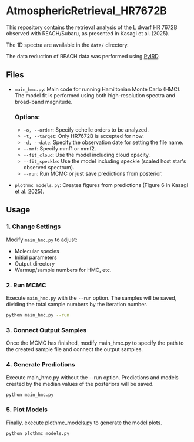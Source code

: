 # AtmosphericRetrieval_HR7672B

This repository contains the retrieval analysis of the L dwarf HR 7672B observed with REACH/Subaru, as presented in Kasagi et al. (2025).

The 1D spectra are available in the `data/` directory.

The data reduction of REACH data was performed using [PyIRD](https://github.com/prvjapan/pyird).

## Files

- `main_hmc.py`: Main code for running Hamiltonian Monte Carlo (HMC). The model fit is performed using both high-resolution spectra and broad-band magnitude.
    ### Options:
    - `-o, --order`: Specify echelle orders to be analyzed.
    - `-t, --target`: Only HR7672B is accepted for now.
    - `-d, --date`: Specify the observation date for setting the file name.
    - `--mmf`: Specify mmf1 or mmf2.
    - `--fit_cloud`: Use the model including cloud opacity.
    - `--fit_speckle`: Use the model including speckle (scaled host star's observed spectrum).
    - `--run`: Run MCMC or just save predictions from posterior.

- `plothmc_models.py`: Creates figures from predictions (Figure 6 in Kasagi et al. 2025).

## Usage

### 1. Change Settings
Modify `main_hmc.py` to adjust:
- Molecular species
- Initial parameters
- Output directory
- Warmup/sample numbers for HMC, etc.

### 2. Run MCMC
Execute `main_hmc.py` with the `--run` option. The samples will be saved, dividing the total sample numbers by the iteration number.

```bash
python main_hmc.py --run
```

### 3. Connect Output Samples
Once the MCMC has finished, modify main_hmc.py to specify the path to the created sample file and connect the output samples.

### 4. Generate Predictions
Execute main_hmc.py without the --run option. Predictions and models created by the median values of the posteriors will be saved.

```bash
python main_hmc.py
```

### 5. Plot Models
Finally, execute plothmc_models.py to generate the model plots.

```bash
python plothmc_models.py
```